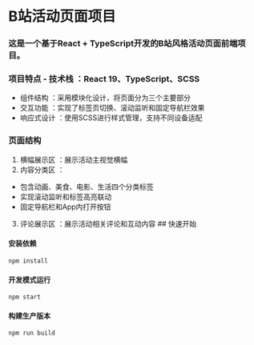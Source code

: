 # B站活动页面项目 
### 这是一个基于React + TypeScript开发的B站风格活动页面前端项目。 
### 项目特点 - 技术栈 ：React 19、TypeScript、SCSS 
- 组件结构 ：采用模块化设计，将页面分为三个主要部分
- 交互功能 ：实现了标签页切换、滚动监听和固定导航栏效果
- 响应式设计 ：使用SCSS进行样式管理，支持不同设备适配
### 页面结构
1. 横幅展示区 ：展示活动主视觉横幅
2. 内容分类区 ：
  - 包含动画、美食、电影、生活四个分类标签
  - 实现滚动监听和标签高亮联动
  - 固定导航栏和App内打开按钮
3. 评论展示区 ：展示活动相关评论和互动内容 ## 快速开始
#### 安装依赖
```npm install```
#### 开发模式运行
```npm start```
#### 构建生产版本
```npm run build```
